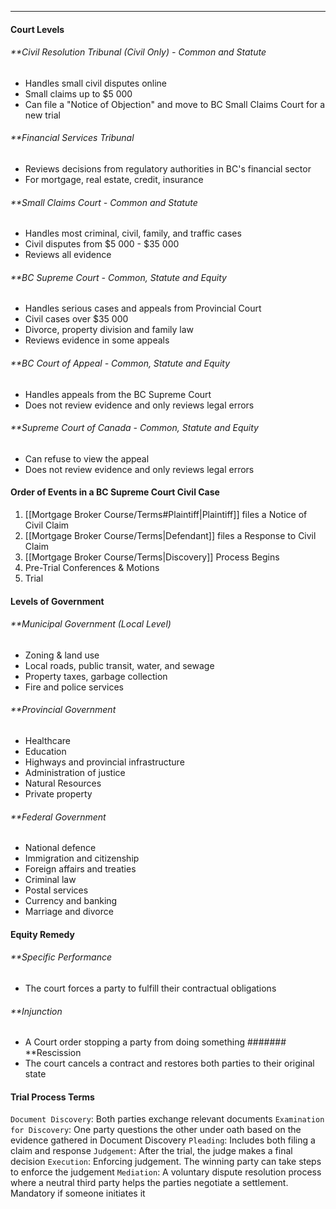 ***
#### Court Levels
###### **Civil Resolution Tribunal (Civil Only) - Common and Statute
* Handles small civil disputes online
* Small claims up to $5 000
* Can file a "Notice of Objection" and move to BC Small Claims Court for a new trial

###### **Financial Services Tribunal
* Reviews decisions from regulatory authorities in BC's financial sector
* For mortgage, real estate, credit, insurance

###### **Small Claims Court - Common and Statute
* Handles most criminal, civil, family, and traffic cases
* Civil disputes from $5 000 - $35 000
* Reviews all evidence

###### **BC Supreme Court - Common, Statute and Equity
* Handles serious cases and appeals from Provincial Court
* Civil cases over $35 000
* Divorce, property division and family law
* Reviews evidence in some appeals

###### **BC Court of Appeal - Common, Statute and Equity
* Handles appeals from the BC Supreme Court
* Does not review evidence and only reviews legal errors

###### **Supreme Court of Canada - Common, Statute and Equity
* Can refuse to view the appeal
* Does not review evidence and only reviews legal errors

#### Order of Events in a BC Supreme Court Civil Case
1. [[Mortgage Broker Course/Terms#Plaintiff|Plaintiff]] files a Notice of Civil Claim
2. [[Mortgage Broker Course/Terms|Defendant]] files a Response to Civil Claim
3. [[Mortgage Broker Course/Terms|Discovery]] Process Begins
4. Pre-Trial Conferences & Motions
5. Trial

#### Levels of Government
###### **Municipal Government (Local Level)
* Zoning & land use
* Local roads, public transit, water, and sewage
* Property taxes, garbage collection
* Fire and police services
###### **Provincial Government
* Healthcare
* Education
* Highways and provincial infrastructure
* Administration of justice
* Natural Resources
* Private property
###### **Federal Government
* National defence
* Immigration and citizenship
* Foreign affairs and treaties
* Criminal law
* Postal services
* Currency and banking
* Marriage and divorce

#### Equity Remedy
###### **Specific Performance
* The court forces a party to fulfill their contractual obligations
###### **Injunction
* A Court order stopping a party from doing something
####### **Rescission
* The court cancels a contract and restores both parties to their original state

#### Trial Process Terms
`Document Discovery`: Both parties exchange relevant documents
`Examination for Discovery`: One party questions the other under oath based on the evidence gathered in Document Discovery
`Pleading`: Includes both filing a claim and response
`Judgement`: After the trial, the judge makes a final decision
`Execution`: Enforcing judgement. The winning party can take steps to enforce the judgement
`Mediation`: A voluntary dispute resolution process where a neutral third party helps the parties negotiate a settlement. Mandatory if someone initiates it

